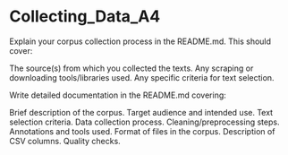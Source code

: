 # Collecting_Data_A4
Explain your corpus collection process in the README.md. This should cover:

The source(s) from which you collected the texts.
Any scraping or downloading tools/libraries used.
Any specific criteria for text selection.

Write detailed documentation in the README.md covering:

Brief description of the corpus.
Target audience and intended use.
Text selection criteria.
Data collection process.
Cleaning/preprocessing steps.
Annotations and tools used.
Format of files in the corpus.
Description of CSV columns.
Quality checks.
